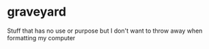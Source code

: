 # graveyard
Stuff that has no use or purpose but I don't want to throw away when formatting my computer
